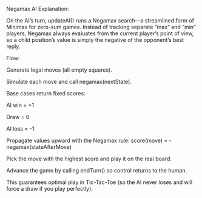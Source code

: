Negamax AI Explanation:

On the AI’s turn, updateAI() runs a Negamax search—a streamlined form of Minimax for zero-sum games. Instead of tracking separate “max” and “min” players, Negamax always evaluates from the current player’s point of view, so a child position’s value is simply the negative of the opponent’s best reply.

Flow:

Generate legal moves (all empty squares).

Simulate each move and call negamax(nextState).

Base cases return fixed scores:

AI win = +1

Draw = 0

AI loss = -1

Propagate values upward with the Negamax rule:
score(move) = -negamax(stateAfterMove)

Pick the move with the highest score and play it on the real board.

Advance the game by calling endTurn() so control returns to the human.

This guarantees optimal play in Tic-Tac-Toe (so the AI never loses and will force a draw if you play perfectly).
